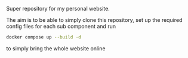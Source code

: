 Super repository for my personal website.

The aim is to be able to simply clone this repository, set up the required config files for each sub component and run
```bash
docker compose up --build -d
```
to simply bring the whole website online
